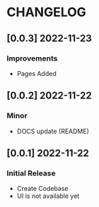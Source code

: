 # CHANGELOG

## [0.0.3] 2022-11-23
### Improvements

- Pages Added   

## [0.0.2] 2022-11-22
### Minor

- DOCS update (README)

## [0.0.1] 2022-11-22
### Initial Release

- Create Codebase
- UI is not available yet
